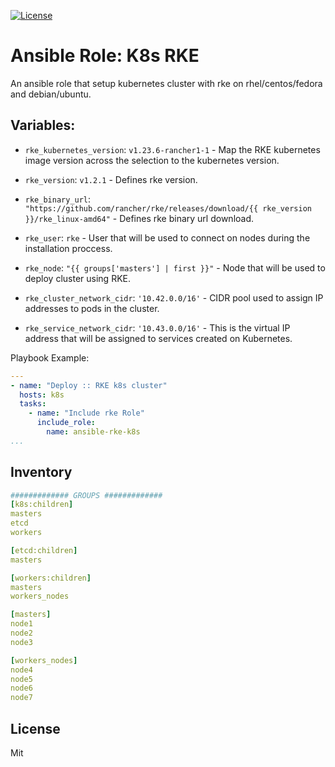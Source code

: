 [![License](https://img.shields.io/badge/license-MIT-brightgreen.svg?style=flat-square)](https://github.com/isweluiz/ansible-package-debian-manage/blob/master/LICENSE)

# Ansible Role: K8s RKE

An ansible role that setup kubernetes cluster with rke on rhel/centos/fedora and debian/ubuntu. 


## Variables:

* `rke_kubernetes_version`: `v1.23.6-rancher1-1` - Map the RKE kubernetes image version across the selection to the kubernetes version.

* `rke_version`: `v1.2.1` - Defines rke version.


* `rke_binary_url`: `"https://github.com/rancher/rke/releases/download/{{ rke_version }}/rke_linux-amd64"` - Defines rke binary url download.


* `rke_user`: `rke` - User that will be used to connect on nodes during the installation proccess.


* `rke_node`: `"{{ groups['masters'] | first }}"` - Node that will be used to deploy cluster using RKE.


* `rke_cluster_network_cidr`: `'10.42.0.0/16'` - CIDR pool used to assign IP addresses to pods in the cluster.


* `rke_service_network_cidr`: `'10.43.0.0/16'` - This is the virtual IP address that will be assigned to services created on Kubernetes.

Playbook Example: 

```yaml
---
- name: "Deploy :: RKE k8s cluster" 
  hosts: k8s
  tasks: 
    - name: "Include rke Role"
      include_role:
        name: ansible-rke-k8s 
...
```

## Inventory 

```yaml
############# GROUPS #############
[k8s:children]
masters
etcd
workers

[etcd:children]
masters

[workers:children]
masters
workers_nodes

[masters]
node1
node2 
node3

[workers_nodes]
node4
node5
node6
node7
```


## License
Mit
